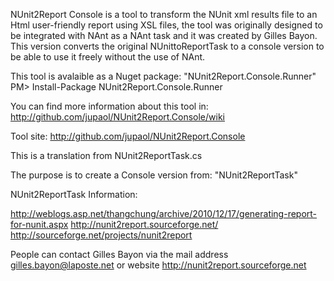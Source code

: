 NUnit2Report Console is a tool to transform the NUnit xml results file to an Html user-friendly report using XSL files, the tool was originally designed to be integrated with NAnt as a NAnt task and it was created by Gilles Bayon. This version converts the original NUnittoReportTask to a console version to be able to use it freely without the use of NAnt.

This tool is avalaible as a Nuget package: "NUnit2Report.Console.Runner"
PM> Install-Package NUnit2Report.Console.Runner

You can find more information about this tool in:
http://github.com/jupaol/NUnit2Report.Console/wiki

Tool site:
http://github.com/jupaol/NUnit2Report.Console

This is a translation from NUnit2ReportTask.cs

The purpose is to create a Console version from: "NUnit2ReportTask"

NUnit2ReportTask Information:

http://weblogs.asp.net/thangchung/archive/2010/12/17/generating-report-for-nunit.aspx
http://nunit2report.sourceforge.net/
http://sourceforge.net/projects/nunit2report

People can contact Gilles Bayon via the mail address gilles.bayon@laposte.net or website  http://nunit2report.sourceforge.net
